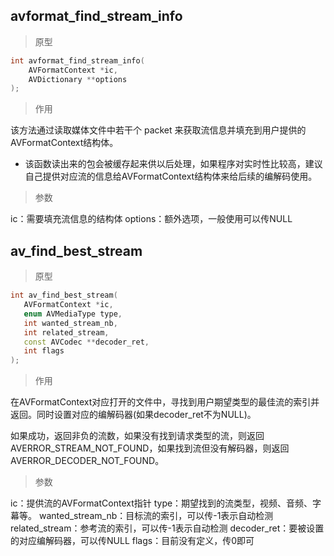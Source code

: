 ## avformat_find_stream_info

> 原型

```C++
int avformat_find_stream_info(
    AVFormatContext *ic, 
    AVDictionary **options
);
```

> 作用

该方法通过读取媒体文件中若干个 packet 来获取流信息并填充到用户提供的AVFormatContext结构体。

* 该函数读出来的包会被缓存起来供以后处理，如果程序对实时性比较高，建议自己提供对应流的信息给AVFormatContext结构体来给后续的编解码使用。

> 参数

ic：需要填充流信息的结构体
options：额外选项，一般使用可以传NULL



## av_find_best_stream

> 原型

 ```c++
 int av_find_best_stream(
    AVFormatContext *ic,
    enum AVMediaType type,
    int wanted_stream_nb,
    int related_stream,
    const AVCodec **decoder_ret,
    int flags
);
 ```

> 作用

在AVFormatContext对应打开的文件中，寻找到用户期望类型的最佳流的索引并返回。同时设置对应的编解码器(如果decoder_ret不为NULL)。

如果成功，返回非负的流数，如果没有找到请求类型的流，则返回AVERROR_STREAM_NOT_FOUND，如果找到流但没有解码器，则返回AVERROR_DECODER_NOT_FOUND。

> 参数

 ic：提供流的AVFormatContext指针
 type：期望找到的流类型，视频、音频、字幕等。
 wanted_stream_nb：目标流的索引，可以传-1表示自动检测
 related_stream：参考流的索引，可以传-1表示自动检测
 decoder_ret：要被设置的对应编解码器，可以传NULL
 flags：目前没有定义，传0即可

